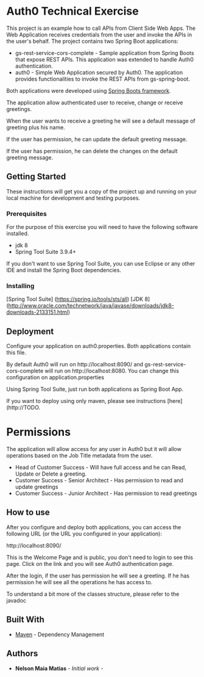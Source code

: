 # Auth0 Technical Exercise 

This project is an example how to call APIs from Client Side Web Apps. The Web Application receives credentials from the user and invoke the APIs in the user's behalf. The project contains two Spring Boot applications:

- gs-rest-service-cors-complete - Sample application from Spring Boots that expose REST APIs. This application was extended to handle Auth0 authentication. 
- auth0 - Simple Web Application secured by Auth0. The application provides functionalities to invoke the REST APIs from gs-spring-boot. 

Both applications were developed using [Spring Boots framework](https://projects.spring.io/spring-boot/). 

The application allow authenticated user to receive, change or receive greetings. 

When the user wants to receive a greeting he will see a default message of greeting plus his name.

If the user has permission, he can update the default greeting message.

If the user has permission, he can delete the changes on the default greeting message.



## Getting Started

These instructions will get you a copy of the project up and running on your local machine for development and testing purposes. 

### Prerequisites

For the purpose of this exercise you will need to have the following software installed. 

- jdk 8
- Spring Tool Suite 3.9.4+

If you don't want to use Spring Tool Suite, you can use Eclipse or any other IDE and install the Spring Boot dependencies. 

### Installing

[Spring Tool Suite] (https://spring.io/tools/sts/all)
[JDK 8] (http://www.oracle.com/technetwork/java/javase/downloads/jdk8-downloads-2133151.html)


## Deployment

Configure your application on auth0.properties. Both applications contain this file.

By default Auth0 will run on http://localhost:8090/ and gs-rest-service-cors-complete will run on http://localhost:8080. You can change this configuration on application.properties

Using Spring Tool Suite, just run both applications as Spring Boot App.

If you want to deploy using only maven, please see instructions [here] (http://TODO.

# Permissions

The application will allow access for any user in Auth0 but it will allow operations based on the Job Title metadata from the user.

- Head of Customer Success - Will have full access and he can Read, Update or Delete a greeting. 
- Customer Success - Senior Architect - Has permission to read and update greetings
- Customer Success - Junior Architect - Has permission to read greetings


## How to use

After you configure and deploy both applications, you can access the following URL (or the URL you configured in your application):

http://localhost:8090/

This is the Welcome Page and is public, you don't need to login to see this page. Click on the link and you will see Auth0 authentication page.

After the login, if the user has permission he will see a greeting. If he has permission he will see all the operations he has access to. 

To understand a bit more of the classes structure, please refer to the javadoc


## Built With

* [Maven](https://maven.apache.org/) - Dependency Management

## Authors

* **Nelson Maia Matias** - *Initial work* -
